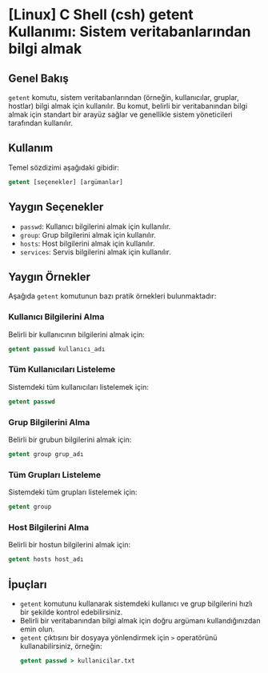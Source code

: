 # [Linux] C Shell (csh) getent Kullanımı: Sistem veritabanlarından bilgi almak

## Genel Bakış
`getent` komutu, sistem veritabanlarından (örneğin, kullanıcılar, gruplar, hostlar) bilgi almak için kullanılır. Bu komut, belirli bir veritabanından bilgi almak için standart bir arayüz sağlar ve genellikle sistem yöneticileri tarafından kullanılır.

## Kullanım
Temel sözdizimi aşağıdaki gibidir:
```csh
getent [seçenekler] [argümanlar]
```

## Yaygın Seçenekler
- `passwd`: Kullanıcı bilgilerini almak için kullanılır.
- `group`: Grup bilgilerini almak için kullanılır.
- `hosts`: Host bilgilerini almak için kullanılır.
- `services`: Servis bilgilerini almak için kullanılır.

## Yaygın Örnekler
Aşağıda `getent` komutunun bazı pratik örnekleri bulunmaktadır:

### Kullanıcı Bilgilerini Alma
Belirli bir kullanıcının bilgilerini almak için:
```csh
getent passwd kullanıcı_adı
```

### Tüm Kullanıcıları Listeleme
Sistemdeki tüm kullanıcıları listelemek için:
```csh
getent passwd
```

### Grup Bilgilerini Alma
Belirli bir grubun bilgilerini almak için:
```csh
getent group grup_adı
```

### Tüm Grupları Listeleme
Sistemdeki tüm grupları listelemek için:
```csh
getent group
```

### Host Bilgilerini Alma
Belirli bir hostun bilgilerini almak için:
```csh
getent hosts host_adı
```

## İpuçları
- `getent` komutunu kullanarak sistemdeki kullanıcı ve grup bilgilerini hızlı bir şekilde kontrol edebilirsiniz.
- Belirli bir veritabanından bilgi almak için doğru argümanı kullandığınızdan emin olun.
- `getent` çıktısını bir dosyaya yönlendirmek için `>` operatörünü kullanabilirsiniz, örneğin:
  ```csh
  getent passwd > kullanicilar.txt
  ```